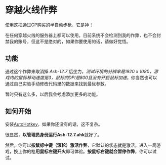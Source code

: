 # 穿越火线作弊
使用这把通过GP购买的半自动步枪，它是神！

在任何穿越火线的服务器上都可以使用，目前系统不会检测到我的作弊，也不会封禁我的账号，但这不是绝对的，如果你要使用的话，请做好觉悟。

## 功能
通过这个作弊来取消掉 *Ash-12.7* 后坐力，*测试环境的分辨率是1920 x 1080，游戏内的鼠标移动速度是3，鼠标的DPI是800且没有开启鼠标加速*，你当然也可以通过自己实验手动修改代码里的数据来找到最优参数。

暂时只有这么多，以后我会考虑添加更多的功能。

## 如何开始
安装[AutoHotkey](https://www.autohotkey.com/download/ahk-install.exe)，如果你还没有的话，这不复杂。

很显然，**以管理员身份运行Ash-12.7.ahk**就好了。

然后，你可以**按鼠标中键（滚轮）激活作弊**，它默认的状态就是激活。进入一局游戏，换上你的枪**用鼠标左键开火**即可体验。**按鼠标右键就会暂停作弊**，你可以试试。